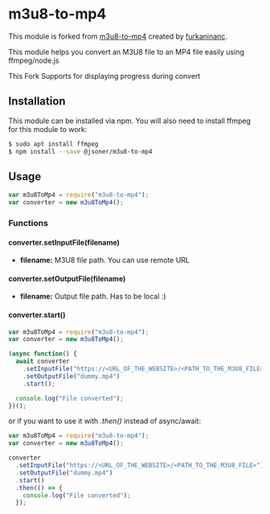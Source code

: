 # m3u8-to-mp4

This module is forked from [m3u8-to-mp4](https://github.com/furkaninanc/m3u8-to-mp4) created by [furkaninanc](https://github.com/furkaninanc).

This module helps you convert an M3U8 file to an MP4 file easily using ffmpeg/node.js

This Fork Supports for displaying progress during convert

## Installation

This module can be installed via npm. You will also need to install ffmpeg for this module to work:

```sh
$ sudo apt install ffmpeg
$ npm install --save @jsoner/m3u8-to-mp4
```

## Usage

```js
var m3u8ToMp4 = require("m3u8-to-mp4");
var converter = new m3u8ToMp4();
```

### Functions

#### converter.setInputFile(filename)

- **filename:** M3U8 file path. You can use remote URL

#### converter.setOutputFile(filename)

- **filename:** Output file path. Has to be local :)

#### converter.start()

```js
var m3u8ToMp4 = require("m3u8-to-mp4");
var converter = new m3u8ToMp4();

(async function() {
  await converter
    .setInputFile("https://<URL_OF_THE_WEBSITE>/<PATH_TO_THE_M3U8_FILE>")
    .setOutputFile("dummy.mp4")
    .start();

  console.log("File converted");
})();
```

or if you want to use it with _.then()_ instead of async/await:

```js
var m3u8ToMp4 = require("m3u8-to-mp4");
var converter = new m3u8ToMp4();

converter
  .setInputFile("https://<URL_OF_THE_WEBSITE>/<PATH_TO_THE_M3U8_FILE>")
  .setOutputFile("dummy.mp4")
  .start()
  .then(() => {
    console.log("File converted");
  });
```
